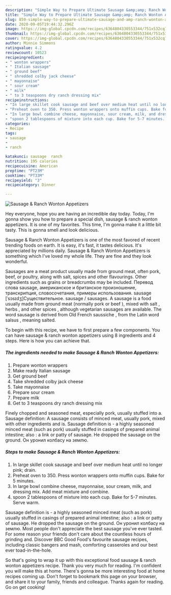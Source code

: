 ```yaml
---
description: "Simple Way to Prepare Ultimate Sausage &amp;amp; Ranch Wonton Appetizers"
title: "Simple Way to Prepare Ultimate Sausage &amp;amp; Ranch Wonton Appetizers"
slug: 859-simple-way-to-prepare-ultimate-sausage-and-amp-ranch-wonton-appetizers
date: 2020-09-05T19:44:32.296Z
image: https://img-global.cpcdn.com/recipes/6364804330553344/751x532cq70/sausage-ranch-wonton-appetizers-recipe-main-photo.jpg
thumbnail: https://img-global.cpcdn.com/recipes/6364804330553344/751x532cq70/sausage-ranch-wonton-appetizers-recipe-main-photo.jpg
cover: https://img-global.cpcdn.com/recipes/6364804330553344/751x532cq70/sausage-ranch-wonton-appetizers-recipe-main-photo.jpg
author: Minnie Simmons
ratingvalue: 4.2
reviewcount: 10523
recipeingredient:
- " wonton wrappers"
- " Italian sausage"
- " ground beef"
- " shredded colby jack cheese"
- " mayonnaise"
- " sour cream"
- " milk"
- " to 3 teaspoons dry ranch dressing mix"
recipeinstructions:
- "In large skillet cook sausage and beef over medium heat until no longer pink; drain."
- "Preheat oven to 350. Press wonton wrappers onto muffin cups. Bake for 5 minutes."
- "In large bowl combine cheese, mayonnaise, sour cream, milk, and dressing mix. Add meat mixture and combine."
- "spoon 2 tablespoons of mixture into each cup. Bake for 5-7 minutes. Serve warm."
categories:
- Recipe
tags:
- sausage
- 
- ranch

katakunci: sausage  ranch 
nutrition: 195 calories
recipecuisine: American
preptime: "PT23M"
cooktime: "PT33M"
recipeyield: "3"
recipecategory: Dinner

---
```



![Sausage &amp; Ranch Wonton Appetizers](https://img-global.cpcdn.com/recipes/6364804330553344/751x532cq70/sausage-ranch-wonton-appetizers-recipe-main-photo.jpg)

Hey everyone, hope you are having an incredible day today. Today, I'm gonna show you how to prepare a special dish, sausage &amp; ranch wonton appetizers. It is one of my favorites. This time, I'm gonna make it a little bit tasty. This is gonna smell and look delicious.

Sausage &amp; Ranch Wonton Appetizers is one of the most favored of recent trending foods on earth. It is easy, it's fast, it tastes delicious. It's appreciated by millions daily. Sausage &amp; Ranch Wonton Appetizers is something which I've loved my whole life. They are fine and they look wonderful.

Sausages are a meat product usually made from ground meat, often pork, beef, or poultry, along with salt, spices and other flavourings. Other ingredients such as grains or breadcrumbs may be included. Перевод слова sausage, американское и британское произношение, транскрипция, словосочетания, примеры использования. sausage [ˈsɔsɪdʒ]Существительное. sausage / sausages. A sausage is a food usually made from ground meat (normally pork or beef ), mixed with salt , herbs , and other spices , although vegetarian sausages are available. The word sausage is derived from Old French saussiche , from the Latin word salsus , meaning salted.


To begin with this recipe, we have to first prepare a few components. You can have sausage &amp; ranch wonton appetizers using 8 ingredients and 4 steps. Here is how you can achieve that.

<!--inarticleads1-->

##### The ingredients needed to make Sausage &amp; Ranch Wonton Appetizers:

1. Prepare  wonton wrappers
1. Make ready  Italian sausage
1. Get  ground beef
1. Take  shredded colby jack cheese
1. Take  mayonnaise
1. Prepare  sour cream
1. Prepare  milk
1. Get  to 3 teaspoons dry ranch dressing mix


Finely chopped and seasoned meat, especially pork, usually stuffed into a. Sausage definition: A sausage consists of minced meat, usually pork, mixed with other ingredients and is. Sausage definition is - a highly seasoned minced meat (such as pork) usually stuffed in casings of prepared animal intestine; also : a link or patty of sausage. He dropped the sausage on the ground. Он уронил колбасу на землю. 

<!--inarticleads2-->

##### Steps to make Sausage &amp; Ranch Wonton Appetizers:

1. In large skillet cook sausage and beef over medium heat until no longer pink; drain.
1. Preheat oven to 350. Press wonton wrappers onto muffin cups. Bake for 5 minutes.
1. In large bowl combine cheese, mayonnaise, sour cream, milk, and dressing mix. Add meat mixture and combine.
1. spoon 2 tablespoons of mixture into each cup. Bake for 5-7 minutes. Serve warm.


Sausage definition is - a highly seasoned minced meat (such as pork) usually stuffed in casings of prepared animal intestine; also : a link or patty of sausage. He dropped the sausage on the ground. Он уронил колбасу на землю. Most people don&#39;t appreciate the best sausage you&#39;ve ever tasted. For some reason your friends don&#39;t care about the countless hours of grinding and. Discover BBC Good Food&#39;s favourite sausage recipes, including classic bangers and mash, comforting casseroles and our best ever toad-in-the-hole. 

So that's going to wrap it up with this exceptional food sausage &amp; ranch wonton appetizers recipe. Thank you very much for reading. I'm confident you will make this at home. There's gonna be more interesting food at home recipes coming up. Don't forget to bookmark this page on your browser, and share it to your family, friends and colleague. Thanks again for reading. Go on get cooking!
